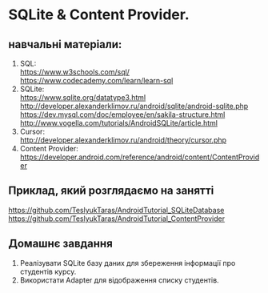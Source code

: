 # SQLite & Content Provider.

## навчальні матеріали:
1) SQL:<br> 
https://www.w3schools.com/sql/<br> 
https://www.codecademy.com/learn/learn-sql<br> 
2) SQLite:<br> 
https://www.sqlite.org/datatype3.html<br> 
http://developer.alexanderklimov.ru/android/sqlite/android-sqlite.php<br> 
https://dev.mysql.com/doc/employee/en/sakila-structure.html<br> 
http://www.vogella.com/tutorials/AndroidSQLite/article.html<br> 
3) Cursor:<br> 
http://developer.alexanderklimov.ru/android/theory/cursor.php<br> 
4) Content Provider:<br> 
https://developer.android.com/reference/android/content/ContentProvider<br> 

## Приклад, який розглядаємо на занятті
https://github.com/TeslyukTaras/AndroidTutorial_SQLiteDatabase<br> 
https://github.com/TeslyukTaras/AndroidTutorial_ContentProvider<br> 

## Домашнє завдання
1) Реалізувати SQLite базу даних для збереження інформації про студентів курсу.<br> 
2) Використати Adapter для відображення списку студентів.<br> 